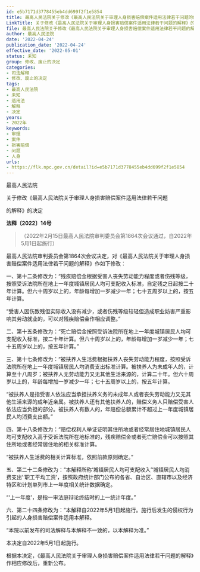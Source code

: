 ```yaml
---
id: e5b7171d3778455eb4dd699f2f1e5854
title: 最高人民法院关于修改《最高人民法院关于审理人身损害赔偿案件适用法律若干问题的解释》的决定
LinkTitle: 关于修改《最高人民法院关于审理人身损害赔偿案件适用法律若干问题的解释》的决定（2022）
file: 最高人民法院关于修改《最高人民法院关于审理人身损害赔偿案件适用法律若干问题的解释》的决定_20220424_e5b7171d3778455eb4dd699f2f1e5854.docx
author: 最高人民法院
date: '2022-04-24'
publication_date: '2022-04-24'
effective_date: '2022-05-01'
status: 未知
group: 修改、废止的决定
categories:
- 司法解释
- 修改、废止的决定
tags:
- 最高人民法院
- 未知
- 适用法
- 解释
- 决定
years:
- 2022年
keywords:
- 审理
- 案件
- 损害赔偿
- 问题
- 人身
urls:
- https://flk.npc.gov.cn/detail?id=e5b7171d3778455eb4dd699f2f1e5854
---
```


最高人民法院

关于修改《最高人民法院关于审理人身损害赔偿案件适用法律若干问题

的解释》的决定

**法释〔2022〕14号**

> （2022年2月15日最高人民法院审判委员会第1864次会议通过，自2022年5月1日起施行）

最高人民法院审判委员会第1864次会议决定，对《最高人民法院关于审理人身损害赔偿案件适用法律若干问题的解释》作如下修改：

一、第十二条修改为：“残疾赔偿金根据受害人丧失劳动能力程度或者伤残等级，按照受诉法院所在地上一年度城镇居民人均可支配收入标准，自定残之日起按二十年计算。但六十周岁以上的，年龄每增加一岁减少一年；七十五周岁以上的，按五年计算。

“受害人因伤致残但实际收入没有减少，或者伤残等级较轻但造成职业妨害严重影响其劳动就业的，可以对残疾赔偿金作相应调整。”

二、第十五条修改为：“死亡赔偿金按照受诉法院所在地上一年度城镇居民人均可支配收入标准，按二十年计算。但六十周岁以上的，年龄每增加一岁减少一年；七十五周岁以上的，按五年计算。”

三、第十七条修改为：“被扶养人生活费根据扶养人丧失劳动能力程度，按照受诉法院所在地上一年度城镇居民人均消费支出标准计算。被扶养人为未成年人的，计算至十八周岁；被扶养人无劳动能力又无其他生活来源的，计算二十年。但六十周岁以上的，年龄每增加一岁减少一年；七十五周岁以上的，按五年计算。

“被扶养人是指受害人依法应当承担扶养义务的未成年人或者丧失劳动能力又无其他生活来源的成年近亲属。被扶养人还有其他扶养人的，赔偿义务人只赔偿受害人依法应当负担的部分。被扶养人有数人的，年赔偿总额累计不超过上一年度城镇居民人均消费支出额。”

四、第十八条修改为：“赔偿权利人举证证明其住所地或者经常居住地城镇居民人均可支配收入高于受诉法院所在地标准的，残疾赔偿金或者死亡赔偿金可以按照其住所地或者经常居住地的相关标准计算。

“被扶养人生活费的相关计算标准，依照前款原则确定。”

五、第二十二条修改为：“本解释所称‘城镇居民人均可支配收入’‘城镇居民人均消费支出’‘职工平均工资’，按照政府统计部门公布的各省、自治区、直辖市以及经济特区和计划单列市上一年度相关统计数据确定。

“‘上一年度’，是指一审法庭辩论终结时的上一统计年度。”

六、第二十四条修改为：“本解释自2022年5月1日起施行。施行后发生的侵权行为引起的人身损害赔偿案件适用本解释。

“本院以前发布的司法解释与本解释不一致的，以本解释为准。”

本决定自2022年5月1日起施行。

根据本决定，《最高人民法院关于审理人身损害赔偿案件适用法律若干问题的解释》作相应修改后，重新公布。
